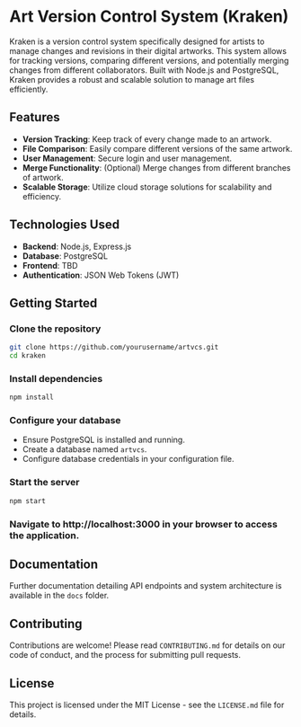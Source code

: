 # Art Version Control System (Kraken)

Kraken is a version control system specifically designed for artists to manage changes and revisions in their digital artworks. This system allows for tracking versions, comparing different versions, and potentially merging changes from different collaborators. Built with Node.js and PostgreSQL, Kraken provides a robust and scalable solution to manage art files efficiently.

## Features

- **Version Tracking**: Keep track of every change made to an artwork.
- **File Comparison**: Easily compare different versions of the same artwork.
- **User Management**: Secure login and user management.
- **Merge Functionality**: (Optional) Merge changes from different branches of artwork.
- **Scalable Storage**: Utilize cloud storage solutions for scalability and efficiency.

## Technologies Used

- **Backend**: Node.js, Express.js
- **Database**: PostgreSQL
- **Frontend**: TBD
- **Authentication**: JSON Web Tokens (JWT)

## Getting Started

### Clone the repository

```bash
git clone https://github.com/yourusername/artvcs.git
cd kraken
```

### Install dependencies

```bash
npm install
```

### Configure your database

- Ensure PostgreSQL is installed and running.
- Create a database named `artvcs`.
- Configure database credentials in your configuration file.

### Start the server

```bash
npm start
```

### Navigate to http://localhost:3000 in your browser to access the application.

## Documentation

Further documentation detailing API endpoints and system architecture is available in the `docs` folder.

## Contributing

Contributions are welcome! Please read `CONTRIBUTING.md` for details on our code of conduct, and the process for submitting pull requests.

## License

This project is licensed under the MIT License - see the `LICENSE.md` file for details.
